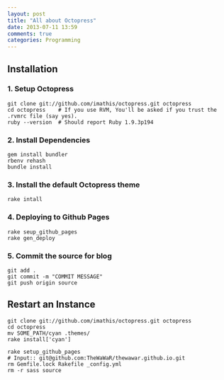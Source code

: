 ```yaml
---
layout: post
title: "All about Octopress"
date: 2013-07-11 13:59
comments: true
categories: Programming
---
```



Installation
------------

### 1. Setup Octopress

    git clone git://github.com/imathis/octopress.git octopress
    cd octopress    # If you use RVM, You'll be asked if you trust the
    .rvmrc file (say yes).
    ruby --version  # Should report Ruby 1.9.3p194


### 2. Install Dependencies

    gem install bundler
    rbenv rehash
    bundle install


### 3. Install the default Octopress theme

    rake intall

  
### 4. Deploying to Github Pages

    rake seup_github_pages
    rake gen_deploy


### 5. Commit the source for blog

    git add .
    git commit -m "COMMIT MESSAGE"
    git push origin source


    
Restart an Instance
-------------------

    git clone git://github.com/imathis/octopress.git octopress
    cd octopress
    mv SOME_PATH/cyan .themes/
    rake install['cyan']
    
    rake setup_github_pages
    # Input:: git@github.com:TheWaWaR/thewawar.github.io.git
    rm Gemfile.lock Rakefile _config.yml
    rm -r sass source
